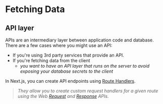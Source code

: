 # Fetching Data


## API layer

APIs are an intermediary layer between application code and database.\
There are a few cases where you might use an API:
* If you're using 3rd party services that provide an API.
* If you're fetching data from the client
  - _you want to have an API layer that runs on the server to avoid exposing your database secrets to the client_

In Next.js, you can create API endpoints using [Route Handlers](https://nextjs.org/docs/app/building-your-application/routing/route-handlers).
> _They allow you to create custom request handlers for a given route using the Web [Request](https://developer.mozilla.org/ru/docs/Web/API/Request) and [Response](https://developer.mozilla.org/ru/docs/Web/API/Response) APIs._




